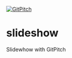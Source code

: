 [![GitPitch](https://gitpitch.com/assets/badge.svg)](https://gitpitch.com/nastavnjc/slideshow/master?grs=github&t=sky)
# slideshow
Slidewhow with GitPitch
